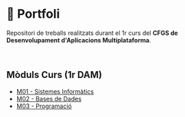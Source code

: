 # 💼 Portfoli

Repositori de treballs realitzats durant el 1r curs del  <b>CFGS de Desenvolupament d'Aplicacions Multiplataforma</b>.

<br/>

## Mòduls Curs (1r DAM)
- [M01 - Sistemes Informàtics](https://github.com/mllanas/Portfoli/tree/main/M%C3%B2duls/M01_SistemesInform%C3%A0tics)
- [M02 - Bases de Dades](https://github.com/mllanas/Portfoli/tree/main/M%C3%B2duls/M02_BasesDeDades)
- [M03 - Programació](https://github.com/mllanas/Portfoli/tree/main/M%C3%B2duls/M03-Programaci%C3%B3)
